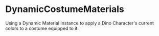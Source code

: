 # DynamicCostumeMaterials
Using a Dynamic Material Instance to apply a Dino Character's current colors to a costume equipped to it.

